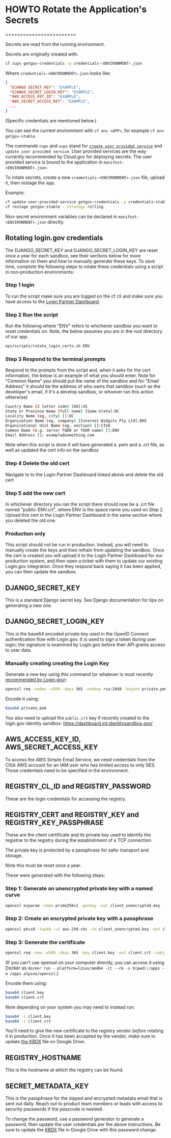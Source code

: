 # HOWTO Rotate the Application's Secrets
========================

Secrets are read from the running environment.

Secrets are originally created with:

```sh
cf cups getgov-credentials -p credentials-<ENVIRONMENT>.json
```

Where `credentials-<ENVIRONMENT>.json` looks like:

```json
{
  "DJANGO_SECRET_KEY": "EXAMPLE",
  "DJANGO_SECRET_LOGIN_KEY": "EXAMPLE",
  "AWS_ACCESS_KEY_ID": "EXAMPLE",
  "AWS_SECRET_ACCESS_KEY": "EXAMPLE",
  ...
}
```

(Specific credentials are mentioned below.)

You can see the current environment with `cf env <APP>`, for example `cf env getgov-stable`.

The commands `cups` and `uups` stand for [`create user provided service`](https://docs.cloudfoundry.org/devguide/services/user-provided.html) and `update user provided service`. User provided services are the way currently recommended by Cloud.gov for deploying secrets. The user provided service is bound to the application in `manifest-<ENVIRONMENT>.json`.

To rotate secrets, create a new `credentials-<ENVIRONMENT>.json` file, upload it, then restage the app.

Example:

```bash
cf update-user-provided-service getgov-credentials -p credentials-stable.json
cf restage getgov-stable --strategy rolling
```

Non-secret environment variables can be declared in `manifest-<ENVIRONMENT>.json` directly.

## Rotating login.gov credentials
The DJANGO_SECRET_KEY and DJANGO_SECRET_LOGIN_KEY are reset once a year for each sandbox, see their sections below for more information on them and how to manually generate these keys. To save time, complete the following steps to rotate these credentials using a script in non-production environments:

### Step 1 login

To run the script make sure you are logged on the cf cli and make sure you have access to the [Login Partner Dashboard](https://dashboard.int.identitysandbox.gov/service_providers/2640). 

### Step 2 Run the script

Run the following where "ENV" refers to whichever sandbox you want to reset credentials on. Note, the below assumes you are in the root directory of our app.

```bash
ops/scripts/rotate_login_certs.sh ENV
```

### Step 3 Respond to the terminal prompts

Respond to the prompts from the script and, when it asks for the cert information, the below is an example of what you should enter. Note for "Common Name" you should put the name of the sandbox and for "Email Address" it should be the address of who owns that sandbox (such as the developer's email, if it's a develop sandbox, or whoever ran this action otherwise)

```bash
Country Name (2 letter code) [AU]:US
State or Province Name (full name) [Some-State]:DC
Locality Name (eg, city) []:DC
Organization Name (eg, company) [Internet Widgits Pty Ltd]:DHS
Organizational Unit Name (eg, section) []:CISA
Common Name (e.g. server FQDN or YOUR name) []:ENV
Email Address []: example@something.com
```

Note when this script is done it will have generated a .pem and a .crt file, as well as updated the cert info on the sandbox

### Step 4 Delete the old cert

Navigate to to the Login Partner Dashboard linked above and delete the old cert

### Step 5 add the new cert

In whichever directory you ran the script there should now be a .crt file named "public-ENV.crt", where ENV is the space name you used on Step 2. Upload this cert in the Login Partner Dashboard in the same section where you deleted the old one.

### Production only

This script should not be run in production. Instead, you will need to manually create the keys and then refrain from updating the sandbox. Once the cert is created you will upload it to the Login Partner Dashboard for our production system, and then open a ticket with them to update our existing Login.gov integration. Once they respond back saying it has been applied, you can then update the sandbox.

## DJANGO_SECRET_KEY

This is a standard Django secret key. See Django documentation for tips on generating a new one. 

## DJANGO_SECRET_LOGIN_KEY

This is the base64 encoded private key used in the OpenID Connect authentication flow with Login.gov. It is used to sign a token during user login; the signature is examined by Login.gov before their API grants access to user data.

### Manually creating creating the Login Key
Generate a new key using this command (or whatever is most recently [recommended by Login.gov](https://developers.login.gov/testing/#creating-a-public-certificate)):

```bash
openssl req -nodes -x509 -days 365 -newkey rsa:2048 -keyout private.pem -out public.crt
```

Encode it using:

```bash
base64 private.pem
```

You also need to upload the `public.crt` key if recently created to the login.gov identity sandbox: https://dashboard.int.identitysandbox.gov/



## AWS_ACCESS_KEY_ID, AWS_SECRET_ACCESS_KEY

To access the AWS Simple Email Service, we need credentials from the CISA AWS
account for an IAM user who has limited access to only SES. Those credentials
need to be specified in the environment.

## REGISTRY_CL_ID and REGISTRY_PASSWORD

These are the login credentials for accessing the registry.

## REGISTRY_CERT and REGISTRY_KEY and REGISTRY_KEY_PASSPHRASE

These are the client certificate and its private key used to identify the registrar to the registry during the establishment of a TCP connection.

The private key is protected by a passphrase for safer transport and storage.

Note this must be reset once a year.

These were generated with the following steps:

### Step 1: Generate an unencrypted private key with a named curve

```bash
openssl ecparam -name prime256v1 -genkey -out client_unencrypted.key
```

### Step 2: Create an encrypted private key with a passphrase

```bash
openssl pkcs8 -topk8 -v2 aes-256-cbc -in client_unencrypted.key -out client.key
```

### Step 3: Generate the certificate

```bash
openssl req -new -x509 -days 365 -key client.key -out client.crt -subj "/C=US/ST=DC/L=Washington/O=GSA/OU=18F/CN=GOV Prototype Registrar"
```

(If you can't use openssl on your computer directly, you can access it using Docker as `docker run --platform=linux/amd64 -it --rm -v $(pwd):/apps -w /apps alpine/openssl`.)

Encode them using:

```bash
base64 client.key
base64 client.crt
```

Note depending on your system you may need to instead run:

```bash
base64 -i client.key
base64 -i client.crt
```

You'll need to give the new certificate to the registry vendor _before_ rotating it in production. Once it has been accepted by the vendor, make sure to update [the KBDX](https://docs.google.com/document/d/1_BbJmjYZNYLNh4jJPPnUEG9tFCzJrOc0nMrZrnSKKyw) file on Google Drive.

## REGISTRY_HOSTNAME

This is the hostname at which the registry can be found.

## SECRET_METADATA_KEY

This is the passphrase for the zipped and encrypted metadata email that is sent out daily. Reach out to product team members or leads with access to security passwords if the passcode is needed.

To change the password, use a password generator to generate a password, then update the user credentials per the above instructions. Be sure to update the [KBDX](https://docs.google.com/document/d/1_BbJmjYZNYLNh4jJPPnUEG9tFCzJrOc0nMrZrnSKKyw) file in Google Drive with this password change. 


